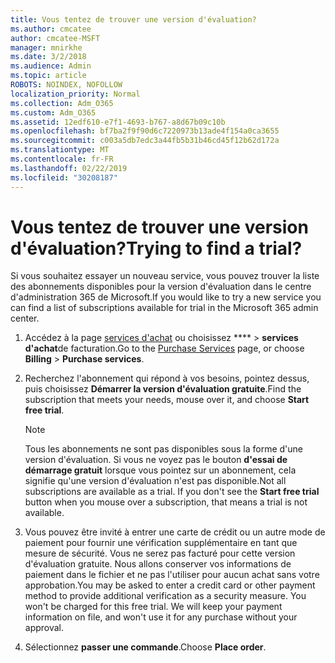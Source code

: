 ```yaml
---
title: Vous tentez de trouver une version d'évaluation?
ms.author: cmcatee
author: cmcatee-MSFT
manager: mnirkhe
ms.date: 3/2/2018
ms.audience: Admin
ms.topic: article
ROBOTS: NOINDEX, NOFOLLOW
localization_priority: Normal
ms.collection: Adm_O365
ms.custom: Adm_O365
ms.assetid: 12edf610-e7f1-4693-b767-a8d67b09c10b
ms.openlocfilehash: bf7ba2f9f90d6c7220973b13ade4f154a0ca3655
ms.sourcegitcommit: c003a5db7edc3a44fb5b31b46cd45f12b62d172a
ms.translationtype: MT
ms.contentlocale: fr-FR
ms.lasthandoff: 02/22/2019
ms.locfileid: "30208187"
---
```

# <a name="trying-to-find-a-trial"></a><span data-ttu-id="d2ede-102">Vous tentez de trouver une version d'évaluation?</span><span class="sxs-lookup"><span data-stu-id="d2ede-102">Trying to find a trial?</span></span>

<span data-ttu-id="d2ede-103">Si vous souhaitez essayer un nouveau service, vous pouvez trouver la liste des abonnements disponibles pour la version d'évaluation dans le centre d'administration 365 de Microsoft.</span><span class="sxs-lookup"><span data-stu-id="d2ede-103">If you would like to try a new service you can find a list of subscriptions available for trial in the Microsoft 365 admin center.</span></span>
  
1. <span data-ttu-id="d2ede-104">Accédez à la page [services d'achat](https://go.microsoft.com/fwlink/p/?linkid=868433) ou choisissez \*\*\*\* \> **services d'achat**de facturation.</span><span class="sxs-lookup"><span data-stu-id="d2ede-104">Go to the [Purchase Services](https://go.microsoft.com/fwlink/p/?linkid=868433) page, or choose **Billing** \> **Purchase services**.</span></span>
    
2. <span data-ttu-id="d2ede-105">Recherchez l'abonnement qui répond à vos besoins, pointez dessus, puis choisissez **Démarrer la version d'évaluation gratuite**.</span><span class="sxs-lookup"><span data-stu-id="d2ede-105">Find the subscription that meets your needs, mouse over it, and choose **Start free trial**.</span></span>
    
    > [!NOTE]
    > <span data-ttu-id="d2ede-p101">Tous les abonnements ne sont pas disponibles sous la forme d'une version d'évaluation. Si vous ne voyez pas le bouton **d'essai de démarrage gratuit** lorsque vous pointez sur un abonnement, cela signifie qu'une version d'évaluation n'est pas disponible.</span><span class="sxs-lookup"><span data-stu-id="d2ede-p101">Not all subscriptions are available as a trial. If you don't see the **Start free trial** button when you mouse over a subscription, that means a trial is not available.</span></span> 
  
3. <span data-ttu-id="d2ede-p102">Vous pouvez être invité à entrer une carte de crédit ou un autre mode de paiement pour fournir une vérification supplémentaire en tant que mesure de sécurité. Vous ne serez pas facturé pour cette version d'évaluation gratuite. Nous allons conserver vos informations de paiement dans le fichier et ne pas l'utiliser pour aucun achat sans votre approbation.</span><span class="sxs-lookup"><span data-stu-id="d2ede-p102">You may be asked to enter a credit card or other payment method to provide additional verification as a security measure. You won't be charged for this free trial. We will keep your payment information on file, and won't use it for any purchase without your approval.</span></span>
    
4. <span data-ttu-id="d2ede-111">Sélectionnez **passer une commande**.</span><span class="sxs-lookup"><span data-stu-id="d2ede-111">Choose **Place order**.</span></span>
    

